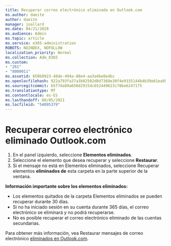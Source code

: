 ```yaml
---
title: Recuperar correo electrónico eliminado en Outlook.com
ms.author: daeite
author: daeite
manager: joallard
ms.date: 04/21/2020
ms.audience: Admin
ms.topic: article
ms.service: o365-administration
ROBOTS: NOINDEX, NOFOLLOW
localization_priority: Normal
ms.collection: Adm_O365
ms.custom:
- "261"
- "8000011"
ms.assetid: 650b8923-48de-494a-88e4-aa3a4be8e4bc
ms.openlocfilehash: 922a793fa37a3b02502d8d7368e30f4e9335144b4b39e61ea956ea708cebf07f
ms.sourcegitcommit: b5f7da89a650d2915dc652449623c78be6247175
ms.translationtype: MT
ms.contentlocale: es-ES
ms.lasthandoff: 08/05/2021
ms.locfileid: "54095379"
---
```

# <a name="recover-deleted-email-outlookcom"></a>Recuperar correo electrónico eliminado Outlook.com

1. En el panel izquierdo, seleccione **Elementos eliminados**.
2. Seleccione el elemento que desea recuperar y seleccione **Restaurar**.
3. Si el mensaje no está en Elementos eliminados, seleccione Recuperar elementos **eliminados de** esta carpeta en la parte superior de la ventana.

 **Información importante sobre los elementos eliminados:**
  
- Los elementos quitados de la carpeta Elementos eliminados se pueden recuperar durante 30 días.
- Si no ha iniciado sesión en su cuenta durante 365 días, el correo electrónico se eliminará y no podrá recuperarse.
- No es posible recuperar el correo electrónico eliminado de las cuentas secundarias.

Para obtener más información, vea Restaurar mensajes de correo electrónico [eliminados en Outlook.com](https://support.office.com/article/cf06ab1b-ae0b-418c-a4d9-4e895f83ed50?wt.mc_id=Office_Outlook_com_Alchemy).